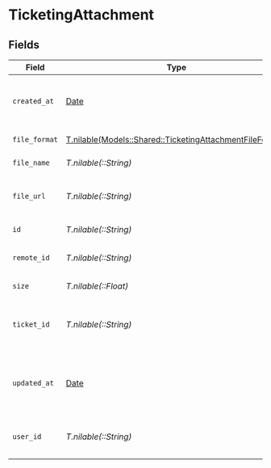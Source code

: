 # TicketingAttachment


## Fields

| Field                                                                                                            | Type                                                                                                             | Required                                                                                                         | Description                                                                                                      | Example                                                                                                          |
| ---------------------------------------------------------------------------------------------------------------- | ---------------------------------------------------------------------------------------------------------------- | ---------------------------------------------------------------------------------------------------------------- | ---------------------------------------------------------------------------------------------------------------- | ---------------------------------------------------------------------------------------------------------------- |
| `created_at`                                                                                                     | [Date](https://ruby-doc.org/stdlib-2.6.1/libdoc/date/rdoc/Date.html)                                             | :heavy_minus_sign:                                                                                               | The timestamp when the record was created                                                                        | 2021-01-01T01:01:01.000Z                                                                                         |
| `file_format`                                                                                                    | [T.nilable(Models::Shared::TicketingAttachmentFileFormat)](../../models/shared/ticketingattachmentfileformat.md) | :heavy_minus_sign:                                                                                               | The type of the file                                                                                             |                                                                                                                  |
| `file_name`                                                                                                      | *T.nilable(::String)*                                                                                            | :heavy_minus_sign:                                                                                               | The name of the file                                                                                             | file.pdf                                                                                                         |
| `file_url`                                                                                                       | *T.nilable(::String)*                                                                                            | :heavy_minus_sign:                                                                                               | The resource URL of the file                                                                                     | https://example.com/files/screenshot.png                                                                         |
| `id`                                                                                                             | *T.nilable(::String)*                                                                                            | :heavy_minus_sign:                                                                                               | Unique identifier                                                                                                | 8187e5da-dc77-475e-9949-af0f1fa4e4e3                                                                             |
| `remote_id`                                                                                                      | *T.nilable(::String)*                                                                                            | :heavy_minus_sign:                                                                                               | Provider's unique identifier                                                                                     | 8187e5da-dc77-475e-9949-af0f1fa4e4e3                                                                             |
| `size`                                                                                                           | *T.nilable(::Float)*                                                                                             | :heavy_minus_sign:                                                                                               | The size of the file                                                                                             | 1024                                                                                                             |
| `ticket_id`                                                                                                      | *T.nilable(::String)*                                                                                            | :heavy_minus_sign:                                                                                               | The reference ticket ID the attachment belongs to                                                                | ticket-001                                                                                                       |
| `updated_at`                                                                                                     | [Date](https://ruby-doc.org/stdlib-2.6.1/libdoc/date/rdoc/Date.html)                                             | :heavy_minus_sign:                                                                                               | The timestamp when the record was last updated                                                                   | 2021-01-01T01:01:01.000Z                                                                                         |
| `user_id`                                                                                                        | *T.nilable(::String)*                                                                                            | :heavy_minus_sign:                                                                                               | The user who uploaded the file                                                                                   | user-001                                                                                                         |